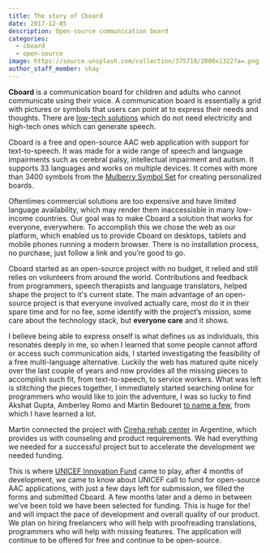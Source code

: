 ```yaml
---
title: The story of Cboard
date: 2017-12-05
description: Open-source communication board
categories:
  - cboard
  - open-source
image: https://source.unsplash.com/collection/375719/2000x1322?a=.png
author_staff_member: shay
---
```

**Cboard** is a communication board for children and adults who cannot communicate using their voice. A communication board is essentially a grid with pictures or symbols that users can point at to express their needs and thoughts. There are [low-tech solutions](https://www.youtube.com/watch?v=mnyv8h6J4rc) which do not need electricity and high-tech ones which can generate speech.

Cboard is a free and open-source AAC web application with support for text-to-speech. It was made for a wide range of speech and language impairments such as cerebral palsy, intellectual impairment and autism. It supports 33 languages and works on multiple devices. It comes with more than 3400 symbols from the [Mulberry Symbol Set](http://straight-street.com/) for creating personalized boards.

Oftentimes commercial solutions are too expensive and have limited language availability, which may render them inaccessisble in many low-income countries.
Our goal was to make Cboard a solution that works for everyone, everywhere.
To accomplish this we chose the web as our platform, which enabled us to provide Cboard on desktops, tablets and mobile phones running a modern browser. There is no installation process, no purchase, just follow a link and you’re good to go.

Cboard started as an open-source project with no budget, it relied and still relies on volunteers from around the world. Contributions and feedback from programmers, speech therapists and language translators, helped shape the project to it's current state. The main advantage of an open-source project is that everyone involved actually care, most do it in their spare time and for no fee, some identify with the project’s mission, some care about the technology stack, but **everyone care** and it shows.

I believe being able to express onself is what defines us as individuals, this resonates deeply in me, so when I learned that some people cannot afford or access such communication aids, I started investigating the feasibility of a free multi-language alternative. Luckily the web has matured quite nicely over the last couple of years and now provides all the missing pieces to accomplish such fit, from text-to-speech, to service workers. What was left is stitching the pieces together, I immediately started searching online for programmers who would like to join the adventure, I was so lucky to find Akshat Gupta, Amberley Romo and Martin Bedouret [to name a few](https://github.com/shayc/cboard/graphs/contributors), from which I have learned a lot.

Martin connected the project with [Cireha rehab center](http://www.cireha.com.ar/index.asp) in Argentine, which provides us with counseling and product requirements. We had everything we needed for a successful project but to accelerate the development we needed funding.

This is where [UNICEF Innovation Fund](https://unicefinnovationfund.org/) came to play, after 4 months of development, we came to know about UNICEF call to fund for open-source AAC applications, with just a few days left for submission, we filled the forms and submitted Cboard. A few months later and a demo in between we’ve been told we have been selected for funding. This is huge for the! and will impact the pace of development and overall quality of our product. We plan on hiring freelancers who will help with proofreading translations, programmers who will help with missing features. The application will continue to be offered for free and continue to be open-source.